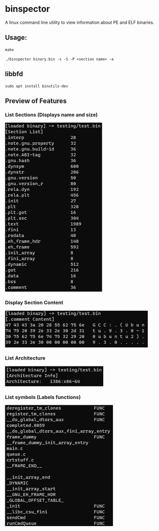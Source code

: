 # binspector
A linux command line utility to view information about PE and ELF binaries.

## Usage:
`make`

`./binspector binary.bin -s -S -P <section name> -a`

## libbfd
`sudo apt install binutils-dev`

## Preview of Features

### List Sections (Displays name and size)
![list sections](pics/list_sections.png "list sections")
### Display Section Content
![print section](pics/print_sections.png "print section content")
### List Architecture
![list arch](pics/list_arch.png "List arch")
### List symbols (Labels functions)
![list symbols](pics/list_symbols.png "List symbols")
